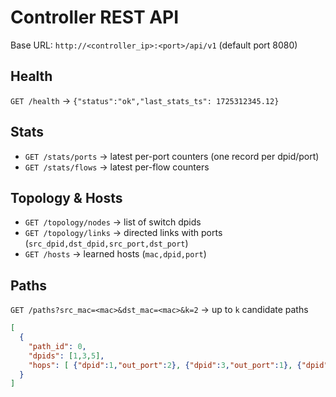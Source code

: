 # Controller REST API
Base URL: `http://<controller_ip>:<port>/api/v1` (default port 8080)

## Health
`GET /health` → `{"status":"ok","last_stats_ts": 1725312345.12}`

## Stats
- `GET /stats/ports` → latest per-port counters (one record per dpid/port)
- `GET /stats/flows` → latest per-flow counters

## Topology & Hosts
- `GET /topology/nodes` → list of switch dpids
- `GET /topology/links` → directed links with ports (`src_dpid,dst_dpid,src_port,dst_port`)
- `GET /hosts` → learned hosts (`mac,dpid,port`)

## Paths
`GET /paths?src_mac=<mac>&dst_mac=<mac>&k=2` → up to `k` candidate paths
```json
[
  {
    "path_id": 0,
    "dpids": [1,3,5],
    "hops": [ {"dpid":1,"out_port":2}, {"dpid":3,"out_port":1}, {"dpid":5,"out_port":3} ]
  }
]
